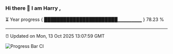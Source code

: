 ### Hi there 👋 I am Harry , 

⏳ Year progress { ███████████████████████▁▁▁▁▁▁▁ } 78.23 %

---

⏰ Updated on Mon, 13 Oct 2025 13:07:59 GMT

![Progress Bar CI](https://github.com/duykhang68/duykhang68/workflows/Progress%20Bar%20CI/badge.svg)
